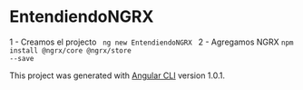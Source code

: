 # EntendiendoNGRX


1 - Creamos el projecto <code> ng new EntendiendoNGRX </code>
2 - Agregamos NGRX <code>npm install @ngrx/core @ngrx/store --save</code>



This project was generated with [Angular CLI](https://github.com/angular/angular-cli) version 1.0.1.
